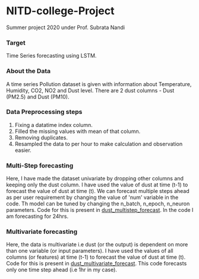 # NITD-college-Project
Summer project 2020 under Prof. Subrata Nandi 

### Target
Time Series forecasting using LSTM.

### About the Data
A time series Pollution dataset is given with information about Temperature, Humidity, CO2, NO2 and Dust level. There are 2 dust columns - Dust (PM2.5) and Dust (PM10).

### Data Preprocessing steps
1. Fixing a datatime index column.
2. Filled the missing values with mean of that column.
3. Removing duplicates.
4. Resampled the data to per hour to make calculation and observation easier.

### Multi-Step forecasting
Here, I have made the dataset univariate by dropping other columns and keeping only the dust column. I have used the value of dust at time (t-1) to forecast the value of dust at time (t). We can forecast multiple steps ahead as per user requirement by changing the value of 'num' variable in the code. Th model can be tuned by changing the n_batch, n_epoch, n_neuron parameters. Code for this is present in [dust_multistep_forecast](https://github.com/SamratDe/NITD-college-Project/blob/master/dust_multistep_forecast.ipynb). In the code I am forecasting for 24hrs.

### Multivariate forecasting
Here, the data is multivariate i.e dust (or the output) is dependent on more than one variable (or input parameters). I have used the values of all columns (or features) at time (t-1) to forecast the value of dust at time (t). Code for this is present in [dust_multivariate_forecast](https://github.com/SamratDe/NITD-college-Project/blob/master/dust_multivariate_forecast.ipynb). This code forecasts only one time step ahead (i.e 1hr in my case).
